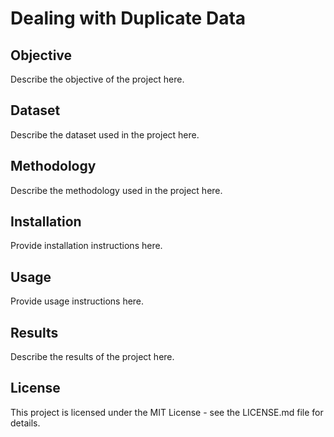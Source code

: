# Dealing with Duplicate Data

## Objective
Describe the objective of the project here.

## Dataset
Describe the dataset used in the project here.

## Methodology
Describe the methodology used in the project here.

## Installation
Provide installation instructions here.

## Usage
Provide usage instructions here.

## Results
Describe the results of the project here.

## License
This project is licensed under the MIT License - see the LICENSE.md file for details.
